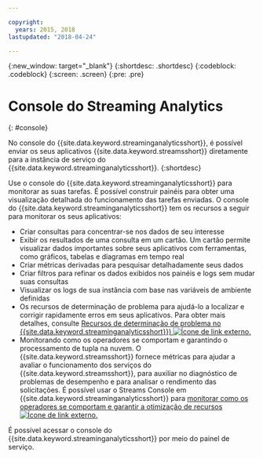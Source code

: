 ```yaml
---

copyright:
  years: 2015, 2018
lastupdated: "2018-04-24"

---
```


<!-- Attribute definitions -->
{:new_window: target="_blank"}
{:shortdesc: .shortdesc}
{:codeblock: .codeblock}
{:screen: .screen}
{:pre: .pre}

# Console do Streaming Analytics
{: #console}

No console do {{site.data.keyword.streaminganalyticsshort}}, é possível enviar os seus aplicativos {{site.data.keyword.streamsshort}}
diretamente para a instância de serviço do {{site.data.keyword.streaminganalyticsshort}}.
{:shortdesc}

Use o console do {{site.data.keyword.streaminganalyticsshort}} para monitorar as suas tarefas. É possível construir painéis para obter uma visualização detalhada do funcionamento das tarefas
enviadas. O console do {{site.data.keyword.streaminganalyticsshort}} tem os recursos a seguir para monitorar os seus aplicativos:

* Criar consultas para concentrar-se nos dados de seu interesse
* Exibir os resultados de uma consulta em um cartão. Um cartão permite visualizar dados importantes sobre seus
aplicativos com ferramentas, como gráficos, tabelas e diagramas em tempo real
* Criar métricas derivadas para pesquisar detalhadamente seus dados
* Criar filtros para refinar os dados exibidos nos painéis e logs sem mudar
suas consultas
* Visualizar os logs de sua instância com base nas variáveis de ambiente definidas
* Os recursos de determinação de problema para ajudá-lo a localizar e corrigir rapidamente erros em seus aplicativos. Para obter mais detalhes, consulte [Recursos de determinação de problema no {{site.data.keyword.streaminganalyticsshort}}) ![Ícone de link externo](../../icons/launch-glyph.svg "Ícone de link externo").](https://wp.me/p4IICn-4cx)
* Monitorando como os operadores se comportam e garantindo o processamento de tupla na nuvem. O {{site.data.keyword.streamsshort}} fornece métricas para ajudar a avaliar o funcionamento dos serviços do {{site.data.keyword.streamsshort}}, para auxiliar no diagnóstico de problemas de desempenho e para analisar o rendimento das solicitações. É possível usar o Streams Console em {{site.data.keyword.streaminganalyticsshort}} para [monitorar como os operadores se comportam e garantir a otimização de recursos ![Ícone de link externo](../../icons/launch-glyph.svg "Ícone de link externo").](https://wp.me/p4IICn-4bH)


É possível acessar o console do {{site.data.keyword.streaminganalyticsshort}} por meio do painel de serviço.

<!--The {{site.data.keyword.streaminganalyticsshort}} console is translated into the following languages: Brazilian Portuguese, French, German, Italian, Japanese, Korean, Simplified Chinese, Spanish, Traditional Chinese. Change the language setting in your browser to view the console in your preferred language. -->
